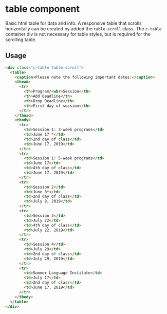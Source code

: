 # table component

Basic html table for data and info. A responsive table that scrolls horizontally can be created by added the `table-scroll` class. The `c-table` container div is not necessary for table styles, but is required for the scrolling table.

## Usage

```html
<div class="c-table table-scroll">
  <table>
    <caption>Please note the following important dates:</caption>
    <thead>
      <tr>
        <th>Program/<wbr>Session</th>
        <th>Add Deadline</th>
        <th>Drop Deadline</th>
        <th>First day of session</th>
      </tr>
    </thead>
    <tbody>
      <tr>
        <td>Session 1: 3-week programs</td>
        <td>June 17 *</td>
        <td>2nd day of class</td>
        <td>June 17, 2019</td>
      </tr>
      <tr>
        <td>Session 1: 5-week programs</td>
        <td>June 17</td>
        <td>4th day of class</td>
        <td>June 17, 2019</td>
      </tr>
      <tr>
        <td>Session 2</td>
        <td>June 8*</td>
        <td>2nd day of class</td>
        <td>July 8, 2019</td>
      </tr>
      <tr>
        <td>Session 3</td>
        <td>July 22</td>
        <td>4th day of class</td>
        <td>July 22, 2019</td>
      </tr>
      <tr>
        <td>Session 4</td>
        <td>July 29</td>
        <td>2nd day of class</td>
        <td>July 29, 2019</td>
      </tr>
      <tr>
        <td>Summer Language Institute</td>
        <td>July 17</td>
        <td>2nd day of class</td>
        <td>June 17, 2019</td>
      </tr>
    </tbody>
  </table>
</div>
```
